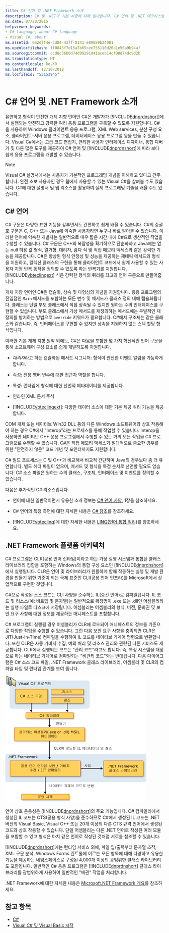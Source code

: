 ```yaml
---
title: C# 언어 및 .NET Framework 소개
description: C# 및 .NET의 기본 사항에 대해 알아봅니다. C# 언어 및 .NET 에코시스템에 대한 개요를 확인합니다.
ms.date: 07/20/2015
helpviewer_keywords:
- C# language, about C# language
- Visual C#, about
ms.assetid: 0a2dff4e-cd84-42ff-8141-e89889b24081
ms.openlocfilehash: ff0845f7d15a7b65cee755110d26a1e56a9b94af
ms.sourcegitcommit: ccd8c36b0d74d99291d41aceb14cf98d74dc9d2b
ms.translationtype: HT
ms.contentlocale: ko-KR
ms.lasthandoff: 12/10/2018
ms.locfileid: "53153945"
---
```

# <a name="introduction-to-the-c-language-and-the-net-framework"></a>C# 언어 및 .NET Framework 소개

유연하고 형식이 안전한 개체 지향 언어인 C#은 개발자가 [!INCLUDE[dnprdnshort](~/includes/dnprdnshort-md.md)]에서 실행되는 안전하고 강력한 여러 응용 프로그램을 구축할 수 있도록 지원합니다. C#을 사용하여 Windows 클라이언트 응용 프로그램, XML Web services, 분산 구성 요소, 클라이언트-서버 응용 프로그램, 데이터베이스 응용 프로그램 등을 만들 수 있습니다. Visual C#에서는 고급 코드 편집기, 편리한 사용자 인터페이스 디자이너, 통합 디버거 및 다른 많은 도구를 제공하여 C# 언어 및 [!INCLUDE[dnprdnshort](~/includes/dnprdnshort-md.md)]에 따라 보다 쉽게 응용 프로그램을 개발할 수 있습니다.  
  
> [!NOTE]
> Visual C# 설명서에서는 사용자가 기본적인 프로그래밍 개념을 이해하고 있다고 간주합니다. 완전 초보 사용자인 경우 웹에서 사용할 수 있는 Visual C#을 살펴볼 수도 있습니다. C#에 대한 설명서 및 웹 리소스를 활용하여 실제 프로그래밍 기술을 배울 수도 있습니다.  
  
## <a name="c-language"></a>C# 언어

 C# 구문은 다양한 표현 기능을 갖추면서도 간편하고 쉽게 배울 수 있습니다. C#의 중괄호 구문은 C, C++ 또는 Java에 익숙한 사용자라면 누구나 바로 알아볼 수 있습니다. 이러한 언어에 익숙한 개발자는 일반적으로 매우 짧은 시간 내에 C#으로 생산적인 작업을 수행할 수 있습니다. C# 구문은 C++의 복잡성을 획기적으로 단순화하고 Java에는 없는 null 허용 값 형식, 열거형, 대리자, 람다 식 및 직접 메모리 액세스와 같은 강력한 기능을 제공합니다. C#은 향상된 형식 안정성 및 성능을 제공하는 제네릭 메서드와 형식을 지원하고, 컬렉션 클래스의 구현을 통해 클라이언트 코드에서 쉽게 사용할 수 있는 사용자 지정 반복 동작을 정의할 수 있도록 하는 반복기를 지원합니다. [!INCLUDE[vbteclinqext](~/includes/vbteclinqext-md.md)] 식은 강력한 형식의 쿼리를 최고의 언어 구문으로 만들어줍니다.  
  
 개체 지향 언어인 C#은 캡슐화, 상속 및 다형성의 개념을 지원합니다. 응용 프로그램의 진입점인 `Main` 메서드를 포함하는 모든 변수 및 메서드가 클래스 정의 내에 캡슐화됩니다. 클래스는 단일 부모 클래스에서 직접 상속될 수 있지만 원하는 수의 인터페이스를 구현할 수 있습니다. 부모 클래스에서 가상 메서드를 재정의하는 메서드에는 우발적인 재정의를 방지하는 방법으로 `override` 키워드가 필요합니다. C#에서 구조체는 같은 클래스와 같습니다. 즉, 인터페이스를 구현할 수 있지만 상속을 지원하지 않는 스택 할당 형식입니다.  
  
 이러한 기본 개체 지향 원칙 외에도, C#은 다음을 포함한 몇 가지 혁신적인 언어 구문을 통해 소프트웨어 구성 요소를 쉽게 개발하도록 지원합니다.  
  
- *대리자*라고 하는 캡슐화된 메서드 시그니처: 형식이 안전한 이벤트 알림을 가능하게 합니다.  
  
- 속성: 전용 멤버 변수에 대한 접근자 역할을 합니다.  
  
- 특성: 런타임에 형식에 대한 선언적 메타데이터를 제공합니다.  
  
- 인라인 XML 문서 주석  
  
- [!INCLUDE[vbteclinqext](~/includes/vbteclinqext-md.md)]: 다양한 데이터 소스에 대한 기본 제공 쿼리 기능을 제공합니다.  
  
 COM 개체 또는 네이티브 Win32 DLL 등의 다른 Windows 소프트웨어와 상호 작용해야 하는 경우 C#에서 “Interop”라는 프로세스를 통해 작업할 수 있습니다. Interop을 사용하면 네이티브 C++ 응용 프로그램에서 수행할 수 있는 거의 모든 작업을 C# 프로그램으로 수행할 수 있습니다. C#은 직접 메모리 액세스가 절대적으로 중요한 경우를 위한 "안전하지 않은" 코드 개념 및 포인터까지도 지원합니다.  
  
 C# 빌드 프로세스는 C 및 C++과 비교해서 비교적 간단하며 Java의 경우보다 좀 더 유연합니다. 별도 헤더 파일이 없으며, 메서드 및 형식을 특정 순서로 선언할 필요도 없습니다. C# 소스 파일은 원하는 수의 클래스, 구조체, 인터페이스 및 이벤트를 정의할 수 있습니다.  
  
 다음은 추가적인 C# 리소스입니다.  
  
- 언어에 대한 일반적이면서 유용한 소개 정보는 [C# 언어 사양](../../csharp/language-reference/language-specification/index.md), 1장을 참조하세요.  
  
- C# 언어의 특정 측면에 대한 자세한 내용은 [C# 참조](../../csharp/language-reference/index.md)를 참조하세요.  
  
- [!INCLUDE[vbteclinq](~/includes/vbteclinq-md.md)]에 대한 자세한 내용은 [LINQ(언어 통합 쿼리)](../programming-guide/concepts/linq/index.md)를 참조하세요.  

## <a name="net-framework-platform-architecture"></a>.NET Framework 플랫폼 아키텍처

 C# 프로그램은 CLR(공용 언어 런타임)이라고 하는 가상 실행 시스템과 통합된 클래스 라이브러리 집합을 포함하는 Windows의 통합 구성 요소인 [!INCLUDE[dnprdnshort](~/includes/dnprdnshort-md.md)]에서 실행됩니다. CLR은 언어 및 라이브러리가 원활하게 함께 작동하는 실행 및 개발 환경을 만들기 위한 기준이 되는 국제 표준인 CLI(공용 언어 인프라)를 Microsoft에서 상업적으로 구현한 것입니다.  
  
 C#으로 작성된 소스 코드는 CLI 사양을 준수하는 IL(중간 언어)로 컴파일됩니다. IL 코드 및 리소스(예: 비트맵 및 문자열)는 일반적으로 확장명이 .exe 또는 .dll인 어셈블리라는 실행 파일로 디스크에 저장됩니다. 어셈블리는 어셈블리의 형식, 버전, 문화권 및 보안 요구 사항에 대한 정보를 제공하는 매니페스트를 포함합니다.  
  
 C# 프로그램이 실행될 경우 어셈블리가 CLR에 로드되어 매니페스트의 정보를 기준으로 다양한 작업을 수행할 수 있습니다. 그런 다음 보안 요구 사항을 충족되면 CLR은 JIT(Just-In-Time) 컴파일을 수행하여 IL 코드를 네이티브 기계어 명령으로 변환합니다. 또한 CLR은 자동 가비지 수집, 예외 처리 및 리소스 관리와 관련된 다른 서비스도 제공합니다. CLR에서 실행되는 코드는 "관리 코드"라고도 합니다. 즉, 특정 시스템을 대상으로 하는 네이티브 기계어로 컴파일되는 "비관리 코드"와는 반대됩니다. 다음 다이어그램은 C# 소스 코드 파일, .NET Framework 클래스 라이브러리, 어셈블리 및 CLR의 컴파일 타임 및 런타임 관계를 보여 줍니다.  
  
 ![C# 소스 코드-기계 실행](../../csharp/getting-started/media/netarchitecture.png "NETarchitecture")  
  
 언어 상호 운용성은 [!INCLUDE[dnprdnshort](~/includes/dnprdnshort-md.md)]의 주요 기능입니다. C# 컴파일러에서 생성된 IL 코드는 CTS(공용 형식 사양)을 준수하므로 C#에서 생성된 IL 코드는 .NET 버전의 Visual Basic, Visual C++ 또는 20개 이상의 다른 CTS 규격 언어에서 생성된 코드와 상호 작용할 수 있습니다. 단일 어셈블리는 다른 .NET 언어로 작성된 여러 모듈을 포함할 수 있고 형식은 마치 같은 언어로 작성된 것처럼 서로를 참조할 수 있습니다.  
  
 [!INCLUDE[dnprdnshort](~/includes/dnprdnshort-md.md)]에는 런타임 서비스 외에, 파일 입/출력부터 문자열 조작, XML 구문 분석, Windows Forms 컨트롤에 이르는 모든 항목에 대해 다양하고 유용한 기능을 제공하는 네임스페이스로 구성된 4,000개 이상의 광범위한 클래스 라이브러리도 포함됩니다. 일반적인 C# 응용 프로그램은 [!INCLUDE[dnprdnshort](~/includes/dnprdnshort-md.md)] 클래스 라이브러리를 광범위하게 사용하여 일반적인 "배관" 작업을 처리합니다.  
  
 .NET Framework에 대한 자세한 내용은 [Microsoft.NET Framework 개요](../../framework/get-started/overview.md)를 참조하세요.  
  
## <a name="see-also"></a>참고 항목

- [C#](../../csharp/index.md)
- [Visual C# 및 Visual Basic 시작](/visualstudio/ide/getting-started-with-visual-csharp-and-visual-basic)
